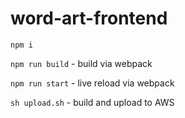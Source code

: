 # word-art-frontend

`npm i`

`npm run build` - build via webpack

`npm run start` - live reload via webpack

`sh upload.sh` - build and upload to AWS
